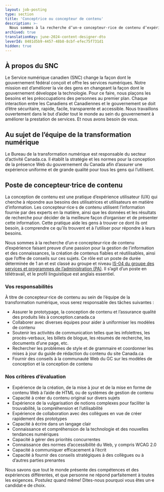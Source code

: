 ```yaml
---
layout: job-posting
type: section
title: 'Conceptrice ou concepteur de contenu'
description: >-
  Nous sommes à la recherche d’un·e concepteur·rice de contenu d’expérience faisant preuve d’une passion pour la gestion de l’information et des connaissances, la création de contenus fiables et réutilisables, ainsi que l’offre de conseils sur ces sujets. Ce rôle est un poste de durée déterminée de 1 an et est classé au groupe et niveau IS-04 du groupe des services et programmes de l’administration (PA). Il s’agit d’un poste en télétravail, et le profil linguistique est anglais essentiel.
archived: true
translationKey: june-2024-content-designer-dto
leverId: 8481d5b9-4457-48b8-8cbf-efec75f731d1
hidden: true
---
```


## À propos du SNC 

Le Service numérique canadien (SNC) change la façon dont le gouvernement fédéral conçoit et offre les services numériques. Notre mission est d’améliorer la vie des gens en changeant la façon dont le gouvernement développe la technologie. Pour ce faire, nous plaçons les besoins et les préoccupations des personnes au premier plan. Chaque interaction entre les Canadiens et Canadiennes et le gouvernement se doit d’être sécuritaire, rapide, facile, transparente et accessible. Nous travaillons ouvertement dans le but d’aider tout le monde au sein du gouvernement à améliorer la prestation de services. Et nous avons besoin de vous.

## Au sujet de l’équipe de la transformation numérique

Le Bureau de la transformation numérique est responsable du secteur d’activité Canada.ca. Il établit la stratégie et les normes pour la conception de la présence Web du gouvernement du Canada afin d’assurer une expérience uniforme et de grande qualité pour tous les gens qui l’utilisent. 

## **Poste de concepteur·trice de contenu**

La conception de contenu est une pratique d’expérience utilisateur (UX) qui cherche à répondre aux besoins des utilisatrices et utilisateurs en matière d’information. Les concepteur·rice·s de contenu utilisent l’information fournie par des experts en la matière, ainsi que les données et les résultats de recherche pour décider de la meilleure façon d’organiser et de présenter cette information. Cette pratique aide les gens à trouver ce dont ils ont besoin, à comprendre ce qu’ils trouvent et à l’utiliser pour répondre à leurs besoins.

Nous sommes à la recherche d’un·e concepteur·rice de contenu d’expérience faisant preuve d’une passion pour la gestion de l’information et des connaissances, la création de contenus fiables et réutilisables, ainsi que l’offre de conseils sur ces sujets. Ce rôle est un poste de durée déterminée de 1 an et est classé au groupe et niveau [IS-04 du groupe des services et programmes de l’administration (PA)](https://www.tbs-sct.canada.ca/agreements-conventions/view-visualiser-fra.aspx?id=15). Il s’agit d’un poste en télétravail, et le profil linguistique est anglais essentiel.

### Vos responsabilités
À titre de concepteur·rice de contenu au sein de l’équipe de la transformation numérique, vous serez responsable des tâches suivantes :
- Assurer le prototypage, la conception de contenu et l’assurance qualité des produits liés à conception.canada.ca 
- Collaborer avec diverses équipes pour aider à uniformiser les modèles de contenu 
- Soutenir les activités de communication telles que les infolettres, les procès-verbaux, les billets de blogue, les résumés de recherche, les documents d’une page, etc. 
- Rechercher les problèmes de style et de grammaire et coordonner les mises à jour du guide de rédaction du contenu du site Canada.ca
- Fournir des conseils à la communauté Web du GC sur les modèles de conception et la conception de contenu 

### Nos critères d’évaluation 
- Expérience de la création, de la mise à jour et de la mise en forme de contenu Web à l’aide de HTML ou de systèmes de gestion de contenu 
- Capacité à créer du contenu original sur divers sujets
- Expérience de la vulgarisation de notions complexes pour faciliter la trouvabilité, la compréhension et l’utilisabilité
- Expérience de collaboration avec des collègues en vue de créer rapidement des prototypes
- Capacité à écrire dans un langage clair 
- Connaissance et compréhension de la technologie et des nouvelles tendances numériques 
- Capacité à gérer des priorités concurrentes  
- Connaissance des normes d’accessibilité du Web, y compris WCAG 2.0 
- Capacité à communiquer efficacement à l’écrit
- Capacité à fournir des conseils stratégiques à des collègues ou à d’autres parties prenantes 

Nous savons que tout le monde présente des compétences et des expériences différentes, et que personne ne répond parfaitement à toutes les exigences. Postulez quand même! Dites-nous pourquoi vous êtes un·e candidat·e de choix.




